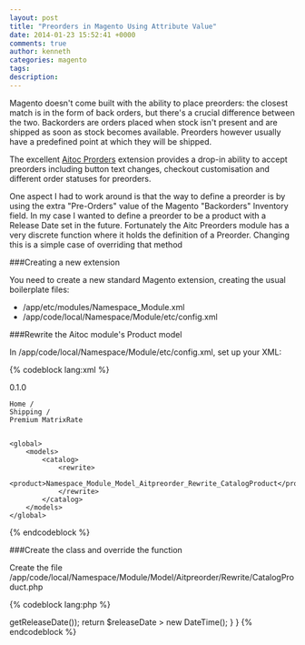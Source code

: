 ```yaml
---
layout: post
title: "Preorders in Magento Using Attribute Value"
date: 2014-01-23 15:52:41 +0000
comments: true
author: kenneth
categories: magento
tags: 
description: 
---
```


Magento doesn't come built with the ability to place preorders: the closest match is in the form of back orders, but there's a crucial difference between the two. Backorders are orders placed when stock isn't present and are shipped as soon as stock becomes available. Preorders however usually have a predefined point at which they will be shipped.

The excellent [Aitoc Prorders](http://www.aitoc.com/en/magentomods_pre_order.html) extension provides a drop-in ability to accept preorders including button text changes, checkout customisation and different order statuses for preorders.

One aspect I had to work around is that the way to define a preorder is by using the extra "Pre-Orders" value of the Magento "Backorders" Inventory field. In my case I wanted to define a preorder to be a product with a Release Date set in the future. Fortunately the Aitc Preorders module has a very discrete function where it holds the definition of a Preorder. Changing this is a simple case of overriding that method

###Creating a new extension

You need to create a new standard Magento extension, creating the usual boilerplate files:

- /app/etc/modules/Namespace_Module.xml
- /app/code/local/Namespace/Module/etc/config.xml

###Rewrite the Aitoc module's Product model

In /app/code/local/Namespace/Module/etc/config.xml, set up your XML:

{% codeblock lang:xml %}
<?xml version="1.0"?>
<config>
    <modules>
        <Namespace_Module>
            <version>0.1.0</version>
        </Namespace_Module>
    </modules>

    Home /
    Shipping /
    Premium MatrixRate


    <global>
        <models>
            <catalog>
                <rewrite>
                    <product>Namespace_Module_Model_Aitpreorder_Rewrite_CatalogProduct</product>
                </rewrite>
            </catalog>
        </models>
    </global>
</config>   
{% endcodeblock %}

###Create the class and override the function

Create the file /app/code/local/Namespace/Module/Model/Aitpreorder/Rewrite/CatalogProduct.php

{% codeblock lang:php %}

<?php

class Namespace_Module_Model_Aitpreorder_Rewrite_CatalogProduct extends Aitoc_Aitpreorder_Model_Rewrite_CatalogProduct {
    public function getPreorder()
    {
        // Add whatever logic you like here and return it as a boolean
        $releaseDate = DateTime::createFromFormat('Y-m-d H:i:s', $this->getReleaseDate());
        return $releaseDate > new DateTime();
    }

}

{% endcodeblock %}

